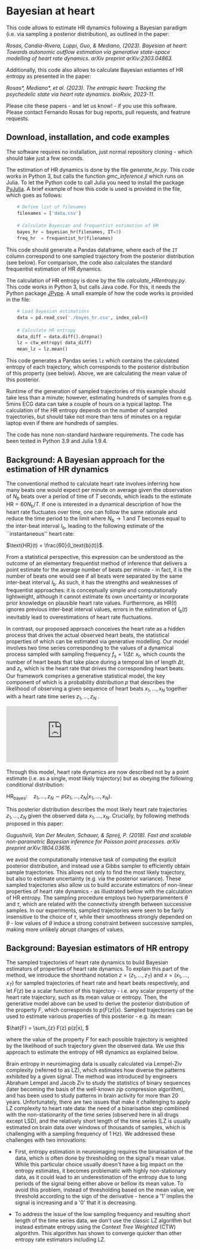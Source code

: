 # Bayesian at heart

This code allows to estimate HR dynamics following a Bayesian paradigm (i.e. via sampling a posterior distribution), as outlined in the paper:

_Rosas, Candia-Rivera, Luppi, Guo, & Mediano, (2023). Bayesian at heart: Towards autonomic outflow estimation via generative state-space modelling of heart rate dynamics. arXiv preprint arXiv:2303.04863._

Additionally, this code also allows to calculate Bayesian estiamtes of HR entropy as presented in the paper:

_Rosas*, Mediano*, et al. (2023). The entropic heart: Tracking the psychedelic state via heart rate dynamics. bioRxiv, 2023-11._

Please cite these papers - and let us know! - if you use this software. Please contact Fernando Rosas for bug reports, pull requests, and featrure requests.


## Download, installation, and code examples

The software requires no installation, just normal repository cloning - which should take just a few seconds.

The estimation of HR dynamics is done by the file _generate_hr.py_. This code works in Python 3, but calls the function _gmc_inference.jl_ which runs on Julia. To let the Python code to call Julia you need to install the package [PyJulia](https://pyjulia.readthedocs.io/en/latest/index.html). A brief example of how this code is used is provided in the file, which goes as follows:

```python
    # Define list of filenames 
    filenames = ['data.csv']

    # Calculate Bayesian and frequentist estimation of HR
    bayes_hr = bayesian_hr(filenames, IT=3)
    freq_hr  = frequentist_hr(filenames)
```

This code should generate a Pandas dataframe, where each of the `IT` column correspond to one sampled trajectory from the posterior distribution (see below). For comparison, the code also calculates the standard frequentist estimation of HR dynamics.

The calculation of HR entropy is done by the file _calculate_HRentropy.py_. This code works in Python 3, but calls Java code. For this, it needs the Python package [JPype](https://pypi.org/project/JPype1/). A small example of how the code works is provided in the file:

```python
    # Load Bayesian estimations
    data = pd.read_csv('./bayes_hr.csv', index_col=0)

    # Calculate HR entropy
    data_diff = data.diff().dropna()
    lz = ctw_entropy( data_diff)
    mean_lz = lz.mean()
```

This code generates a Pandas series `lz` which contains the calculated entropy of each trajectory, which corresponds to the posterior distribution of this property (see below). Above, we are calculating the mean value of this posterior.

Runtime of the generation of sampled trajectories of this example should take less than a minute; however, estimating hundreds of samples from e.g. 5mins ECG data can take a couple of hours on a typical laptop. The calculation of the HR entropy depends on the number of sampled trajectories, but should take not more than tens of minutes on a regular laptop even if there are hundreds of samples.

The code has none non-standard hardware requirements. The code has been tested in Python 3.9 and Julia 1.9.4.


## Background: A Bayesian approach for the estimation of HR dynamics

The conventional method to calculate heart rate involves inferring how many beats one would expect per minute on average given the observation of $N_\text{b}$ beats over a period of time of $T$ seconds, which leads to the estimate $\text{HR}=60 N_\text{b} / T$. 
If one is interested in a dynamical description of how the heart rate fluctuates over time, one can follow the same rationale and reduce the time period to the limit where $N_\text{b}\to1$ and $T$ becomes equal to the inter-beat interval $I_\text{b}$,  leading to the following estimate of the ``instantaneous'' heart rate:

$\text{HR}(t) = \frac{60}{I_\text{b}(t)}$.

From a statistical perspective, this expression can be understood as the outcome of an elementary frequentist method of inference that delivers a point estimate for the average number of beats per minute - in fact, it is the number of beats one would see if all beats were separated by the same inter-beat interval $I_\text{b}$. As such, it has the strengths and weaknesses of frequentist approaches: it is conceptually simple and computationally lightweight, although it cannot estimate its own uncertainty or incorporate prior knowledge on plausible heart rate values. Furthermore, as $\text{HR}(t)$ ignores previous inter-beat interval values, errors in the estimation of $I_\text{b}(t)$ inevitably lead to overestimations of heart rate fluctuations.

In contrast, our proposed approach conceives the heart rate as a hidden process that drives the actual observed heart beats, the statistical properties of which can be estimated via generative modelling.
Our model involves two time series corresponding to the values of a dynamical process sampled with sampling frequency $f_\text{s} = 1/\Delta t$: $x_t$, which counts the number of heart beats that take place
during a temporal bin of length $\Delta t$, and $z_t$, which is the heart rate that drives the corresponding heart beats. 
Our framework comprises a generative statistical model, the key component of which is a probability distribution $p$ that describes the likelihood of observing a given sequence of heart beats $x_1,\dots,x_N$ together with a heart rate time series $z_1,\dots,z_N$ .

![alt text](https://github.com/ferosas/BayesianAtHeart/blob/main/SSDiagram.pdf?raw=true)

Through this model, heart rate dynamics are now described not by a point estimate (i.e. as a single, most likely trajectory) but as obeying the following conditional distribution:

$\text{HR}_\text{bayes}: \quad z_1,\dots,z_N \sim  p(z_1,\dots,z_N|x_1,\dots,x_N).$

This posterior distribution describes the most likely heart rate trajectories $z_1,\dots,z_N$ given the observed data $x_1,\dots,x_N$. 
Crucially, by following methods proposed in this paper:

_Gugushvili, Van Der Meulen, Schauer, & Spreij, P. (2018). Fast and scalable non-parametric Bayesian inference for Poisson point processes. arXiv preprint arXiv:1804.03616._

we avoid the computationally intensive task of computing the explicit posterior distribution, and instead use a Gibbs sampler to efficiently obtain sample trajectories. 
This allows not only to find the most likely trajectory, but also to estimate uncertainty (e.g. via the posterior variance). 
These sampled trajectories also allow us to build accurate estimators of non-linear properties of heart rate dynamics - as illustrated bellow with the calculation of HR entropy. 
The sampling procedure employs two hyperparamenters $\theta$ and $\tau$, which are related with the connectivity strength between successive samples. In our experiments, sampled trajectories were seen to be fairly insensitive to the choice of $\tau$, while their smoothness strongly depended on $\theta$ - low values of $\theta$ induce a strong constraint between successive samples, making more unlikely abrupt changes of values.

## Background: Bayesian estimators of HR entropy

The sampled trajectories of heart rate dynamics to build Bayesian estimators of properties of heart rate dynamics. To explain this part of the method, we introduce the shorthand notation $z = (z_1,\dots,z_T)$ and $x = (x_1,\dots,x_T)$ for sampled trajectories of heart rate and heart beats respectively, and let $F(z)$ be a scalar function of this trajectory - i.e. any scalar property of the heart rate trajectory, such as its mean value or entropy. Then, the generative model above can be used to derive the posterior distribution of the property $F$, which corresponds to $p(F(z) |x)$. Sampled trajectories can be used to estimate various properties of this posterior - e.g. its mean:

$\hat{F} = \sum_{z} F(z) p(z|x), $ 

where the value of the property $F$ for each possible trajectory is weighted by the likelihood of such trajectory given the observed data. We use this approach to estimate the entropy of HR dynamics as explained below.

Brain entropy in neuroimaging data is usually calculated via Lempel-Ziv complexity (referred to as LZ), which estimates how diverse the patterns exhibited by a given signal. The method was introduced by engineers Abraham Lempel and Jacob Ziv to study the statistics of binary sequences (later becoming the basis of the well-known _zip_ compression algorithm), and has been used to study patterns in brain activity for more than 20 years. Unfortunately, there are two issues that make it challenging to apply LZ complexity to heart rate data: the need of a binarisation step combined with the non-stationarity of the time series (observed here in all drugs except LSD), and the relatively short length of the time series (LZ is usually estimated on brain data over windows of thousands of samples, which is challenging with a sampling frequency of 1 Hz). We addressed these challenges with two innovations:

- First, entropy estimation in neuroimaging requires the binarisation of the data, which is often done by thresholding on the signal's mean value. While this particular choice usually doesn't have a big impact on the entropy estimates, it becomes problematic with highly non-stationary data, as it could lead to an underestimation of the entropy due to long periods of the signal being either above or bellow its mean value. To avoid this problem, instead of thresholding based on the mean value, we threshold according to the sign of the derivative - hence a '1' implies the signal is increasing and a '0' that it is decreasing.

- To address the issue of the low sampling frequency and resulting short length of the time series data, we don't use the classic LZ algorithm but instead estimate entropy using the _Context Tree Weighted_ (CTW) algorithm. This algorithm has shown to converge quicker than other entropy rate estimators including LZ.
